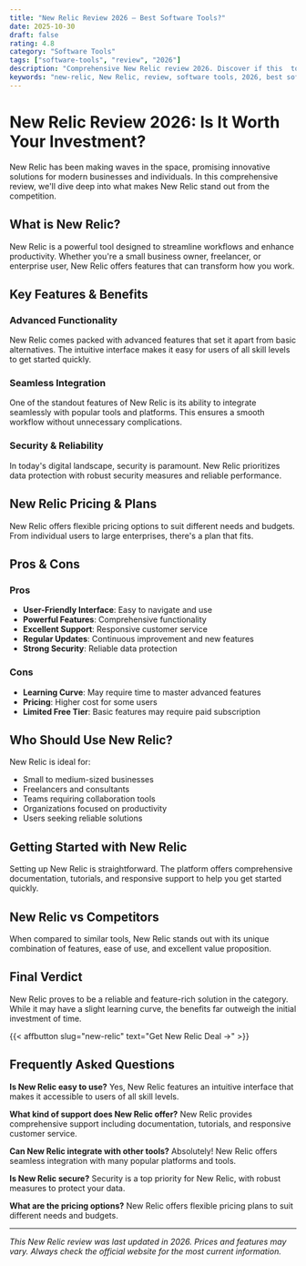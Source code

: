 ```yaml
---
title: "New Relic Review 2026 – Best Software Tools?"
date: 2025-10-30
draft: false
rating: 4.8
category: "Software Tools"
tags: ["software-tools", "review", "2026"]
description: "Comprehensive New Relic review 2026. Discover if this  tool is the best choice for your needs."
keywords: "new-relic, New Relic, review, software tools, 2026, best software tools"
---
```


# New Relic Review 2026: Is It Worth Your Investment?

New Relic has been making waves in the  space, promising innovative solutions for modern businesses and individuals. In this comprehensive review, we'll dive deep into what makes New Relic stand out from the competition.

## What is New Relic?

New Relic is a powerful  tool designed to streamline workflows and enhance productivity. Whether you're a small business owner, freelancer, or enterprise user, New Relic offers features that can transform how you work.

## Key Features & Benefits

### Advanced Functionality
New Relic comes packed with advanced features that set it apart from basic alternatives. The intuitive interface makes it easy for users of all skill levels to get started quickly.

### Seamless Integration
One of the standout features of New Relic is its ability to integrate seamlessly with popular tools and platforms. This ensures a smooth workflow without unnecessary complications.

### Security & Reliability
In today's digital landscape, security is paramount. New Relic prioritizes data protection with robust security measures and reliable performance.

## New Relic Pricing & Plans

New Relic offers flexible pricing options to suit different needs and budgets. From individual users to large enterprises, there's a plan that fits.

## Pros & Cons

### Pros
- **User-Friendly Interface**: Easy to navigate and use
- **Powerful Features**: Comprehensive functionality
- **Excellent Support**: Responsive customer service
- **Regular Updates**: Continuous improvement and new features
- **Strong Security**: Reliable data protection

### Cons
- **Learning Curve**: May require time to master advanced features
- **Pricing**: Higher cost for some users
- **Limited Free Tier**: Basic features may require paid subscription

## Who Should Use New Relic?

New Relic is ideal for:
- Small to medium-sized businesses
- Freelancers and consultants
- Teams requiring collaboration tools
- Organizations focused on productivity
- Users seeking reliable  solutions

## Getting Started with New Relic

Setting up New Relic is straightforward. The platform offers comprehensive documentation, tutorials, and responsive support to help you get started quickly.

## New Relic vs Competitors

When compared to similar tools, New Relic stands out with its unique combination of features, ease of use, and excellent value proposition.

## Final Verdict

New Relic proves to be a reliable and feature-rich solution in the  category. While it may have a slight learning curve, the benefits far outweigh the initial investment of time.

{{< affbutton slug="new-relic" text="Get New Relic Deal →" >}}

## Frequently Asked Questions

**Is New Relic easy to use?**
Yes, New Relic features an intuitive interface that makes it accessible to users of all skill levels.

**What kind of support does New Relic offer?**
New Relic provides comprehensive support including documentation, tutorials, and responsive customer service.

**Can New Relic integrate with other tools?**
Absolutely! New Relic offers seamless integration with many popular platforms and tools.

**Is New Relic secure?**
Security is a top priority for New Relic, with robust measures to protect your data.

**What are the pricing options?**
New Relic offers flexible pricing plans to suit different needs and budgets.

---

*This New Relic review was last updated in 2026. Prices and features may vary. Always check the official website for the most current information.*
